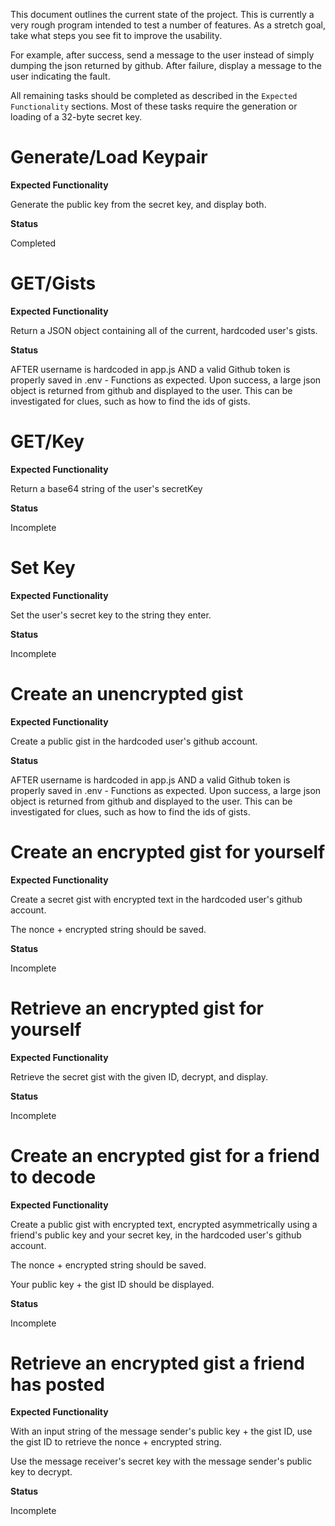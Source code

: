 This document outlines the current state of the project.  This is currently a very rough program intended to test a number of features.  As a stretch goal, take what steps you see fit to improve the usability.  

For example, after success, send a message to the user instead of simply dumping the json returned by github.  After failure, display a message to the user indicating the fault.

All remaining tasks should be completed as described in the `Expected Functionality` sections.  Most of these tasks require the generation or loading of a 32-byte secret key.

# Generate/Load Keypair

**Expected Functionality**

Generate the public key from the secret key, and display both.

**Status**

Completed

# GET/Gists

**Expected Functionality**

Return a JSON object containing all of the current, hardcoded user's gists.

**Status**

AFTER username is hardcoded in app.js AND a valid Github token is properly saved in .env - Functions as expected.  Upon success, a large json object is returned from github and displayed to the user.  This can be investigated for clues, such as how to find the ids of gists.

# GET/Key

**Expected Functionality**

Return a base64 string of the user's secretKey

**Status**

Incomplete

# Set Key

**Expected Functionality**

Set the user's secret key to the string they enter.

**Status**

Incomplete

# Create an unencrypted gist

**Expected Functionality**

Create a public gist in the hardcoded user's github account.

**Status**

AFTER username is hardcoded in app.js AND a valid Github token is properly saved in .env - Functions as expected.  Upon success, a large json object is returned from github and displayed to the user.  This can be investigated for clues, such as how to find the ids of gists.

# Create an encrypted gist for yourself

**Expected Functionality**

Create a secret gist with encrypted text in the hardcoded user's github account.

The nonce + encrypted string should be saved.

**Status**

Incomplete

# Retrieve an encrypted gist for yourself

**Expected Functionality**

Retrieve the secret gist with the given ID, decrypt, and display.

**Status**

Incomplete

# Create an encrypted gist for a friend to decode

**Expected Functionality**

Create a public gist with encrypted text, encrypted asymmetrically using a friend's public key and your secret key, in the hardcoded user's github account.

The nonce + encrypted string should be saved.

Your public key + the gist ID should be displayed.

**Status**

Incomplete

# Retrieve an encrypted gist a friend has posted

**Expected Functionality**

With an input string of the message sender's public key + the gist ID, use the gist ID
to retrieve the nonce + encrypted string.

Use the message receiver's secret key with the message sender's public key to decrypt.

**Status**

Incomplete
